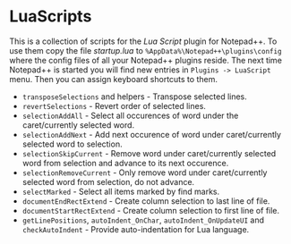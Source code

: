 # LuaScripts

This is a collection of scripts for the _Lua Script_ plugin for Notepad++. To use them copy the file _startup.lua_ to `%AppData%\Notepad++\plugins\config` where the config files of all your Notepad++ plugins reside. The next time Notepad++ is started you will find new entries in `Plugins -> LuaScript` menu. Then you can assign keyboard shortcuts to them.

* `transposeSelections` and helpers  - Transpose selected lines.
* `revertSelections`  -  Revert order of selected lines.
* `selectionAddAll`  -  Select all occurences of word under the caret/currently selected word.
* `selectionAddNext`  - Add next occurence of word under caret/currently selected word to selection.
* `selectionSkipCurrent`  -  Remove word under caret/currently selected word from selection and advance to its next occurence.
* `selectionRemoveCurrent`  -  Only remove word under caret/currently selected word from selection, do not advance.
* `selectMarked`  -  Select all items marked by find marks.
* `documentEndRectExtend`  -  Create column selection to last line of file.
* `documentStartRectExtend`  -  Create column selection to first line of file.
* `getLinePositions`, `autoIndent_OnChar`, `autoIndent_OnUpdateUI` and `checkAutoIndent`  -  Provide auto-indentation for Lua language.
